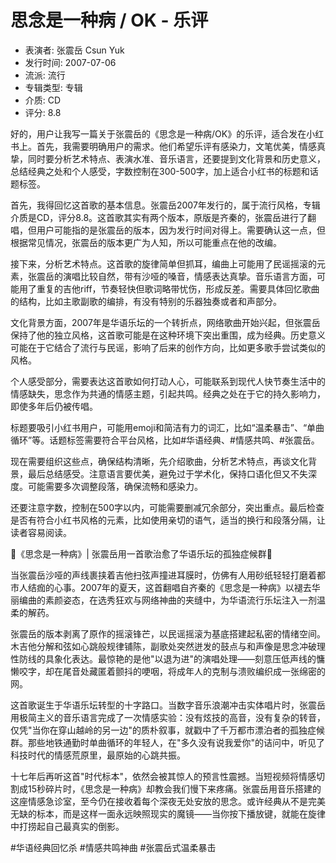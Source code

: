 # 思念是一种病 / OK - 乐评

- 表演者: 张震岳 Csun Yuk
- 发行时间: 2007-07-06
- 流派: 流行
- 专辑类型: 专辑
- 介质: CD
- 评分: 8.8

<think>
好的，用户让我写一篇关于张震岳的《思念是一种病/OK》的乐评，适合发在小红书上。首先，我需要明确用户的需求。他们希望乐评有感染力，文笔优美，情感真挚，同时要分析艺术特点、表演水准、音乐语言，还要提到文化背景和历史意义，总结经典之处和个人感受，字数控制在300-500字，加上适合小红书的标题和话题标签。

首先，我得回忆这首歌的基本信息。张震岳2007年发行的，属于流行风格，专辑介质是CD，评分8.8。这首歌其实有两个版本，原版是齐秦的，张震岳进行了翻唱，但用户可能指的是张震岳的版本，因为发行时间对得上。需要确认这一点，但根据常见情况，张震岳的版本更广为人知，所以可能重点在他的改编。

接下来，分析艺术特点。这首歌的旋律简单但抓耳，编曲上可能用了民谣摇滚的元素，张震岳的演唱比较自然，带有沙哑的嗓音，情感表达真挚。音乐语言方面，可能用了重复的吉他riff，节奏轻快但歌词略带忧伤，形成反差。需要具体回忆歌曲的结构，比如主歌副歌的编排，有没有特别的乐器独奏或者和声部分。

文化背景方面，2007年是华语乐坛的一个转折点，网络歌曲开始兴起，但张震岳保持了他的独立风格，这首歌可能是在这种环境下突出重围，成为经典。历史意义可能在于它结合了流行与民谣，影响了后来的创作方向，比如更多歌手尝试类似的风格。

个人感受部分，需要表达这首歌如何打动人心，可能联系到现代人快节奏生活中的情感缺失，思念作为共通的情感主题，引起共鸣。经典之处在于它的持久影响力，即使多年后仍被传唱。

标题要吸引小红书用户，可能用emoji和简洁有力的词汇，比如“温柔暴击”、“单曲循环”等。话题标签需要符合平台风格，比如#华语经典、#情感共鸣、#张震岳。

现在需要组织这些点，确保结构清晰，先介绍歌曲，分析艺术特点，再谈文化背景，最后总结感受。注意语言要优美，避免过于学术化，保持口语化但又不失深度。可能需要多次调整段落，确保流畅和感染力。

还要注意字数，控制在500字以内，可能需要删减冗余部分，突出重点。最后检查是否有符合小红书风格的元素，比如使用亲切的语气，适当的换行和段落分隔，让读者容易阅读。
</think>

🎵《思念是一种病》| 张震岳用一首歌治愈了华语乐坛的孤独症候群🎵

当张震岳沙哑的声线裹挟着吉他扫弦声撞进耳膜时，仿佛有人用砂纸轻轻打磨着都市人结痂的心事。2007年的夏天，这首翻唱自齐秦的《思念是一种病》以褪去华丽编曲的素颜姿态，在选秀狂欢与网络神曲的夹缝中，为华语流行乐坛注入一剂温柔的解药。

张震岳的版本剥离了原作的摇滚锋芒，以民谣摇滚为基底搭建起私密的情绪空间。木吉他分解和弦如心跳般规律铺陈，副歌处突然迸发的鼓点与和声像是思念冲破理性防线的具象化表达。最惊艳的是他"以退为进"的演唱处理——刻意压低声线的慵懒咬字，却在尾音处藏匿着颤抖的哽咽，将成年人的克制与溃败编织成一张绵密的网。

这首歌诞生于华语乐坛转型的十字路口。当数字音乐浪潮冲击实体唱片时，张震岳用极简主义的音乐语言完成了一次情感实验：没有炫技的高音，没有复杂的转音，仅凭"当你在穿山越岭的另一边"的质朴叙事，就戳中了千万都市漂泊者的孤独症候群。那些地铁通勤时单曲循环的年轻人，在"多久没有说我爱你"的诘问中，听见了科技时代的情感荒原里，最原始的心跳共振。

十七年后再听这首"时代标本"，依然会被其惊人的预言性震撼。当短视频将情感切割成15秒碎片时，《思念是一种病》却教会我们慢下来疼痛。张震岳用音乐搭建的这座情感急诊室，至今仍在接收着每个深夜无处安放的思念。或许经典从不是完美无缺的标本，而是这样一面永远映照现实的魔镜——当你按下播放键，就能在旋律中打捞起自己最真实的倒影。

#华语经典回忆杀 #情感共鸣神曲 #张震岳式温柔暴击
